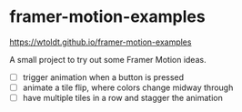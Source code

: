 # framer-motion-examples

https://wtoldt.github.io/framer-motion-examples

A small project to try out some Framer Motion ideas.

- [ ] trigger animation when a button is pressed
- [ ] animate a tile flip, where colors change midway through
- [ ] have multiple tiles in a row and stagger the animation
